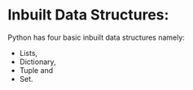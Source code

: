 # Inbuilt Data Structures:

Python has four basic inbuilt data structures namely:
 - Lists, 
 - Dictionary, 
 - Tuple and 
 - Set.

